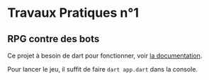 # Travaux Pratiques n°1
## RPG contre des bots

Ce projet à besoin de dart pour fonctionner, voir [la documentation](https://dart.dev/get-dart/).

Pour lancer le jeu, il suffit de faire `dart app.dart` dans la console.
